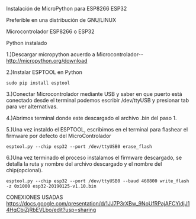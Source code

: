 Instalación de MicroPython para ESP8266 ESP32

Preferible en una distribución de GNU/LINUX

Microcontrolador ESP8266 o ESP32

Python instalado

1.)Descargar micropython acuerdo a Microcontrolador--
http://micropython.org/download

2.)Instalar ESPTOOL en Python

	sudo pip install esptool

3.)Conectar Microcontrolador mediante USB y saber en que puerto está conectado
desde el terminal podemos escribir /dev/ttyUSB y presionar tab para ver alternativas.

4.)Abrimos terminal donde este descargado el archivo .bin del paso 1.

5.)Una vez instaldo el ESPTOOL, escribimos en el terminal para flashear el firmware por defecto del MicroControlador

	esptool.py --chip esp32 --port /dev/ttyUSB0 erase_flash

6.)Una vez terminado el proceso instalamos el firmware descargado, se detalla la ruta y nombre del archivo descargado y el nombre del chip(opcional).

	esptool.py --chip esp32 --port /dev/ttyUSB0 --baud 460800 write_flash -z 0x1000 esp32-20190125-v1.10.bin

CONEXIONES USADAS
https://docs.google.com/presentation/d/1JJ7P3rXBw_9NoUfRPajAFCYidjJ14HqCbiZjRbEVLbo/edit?usp=sharing
